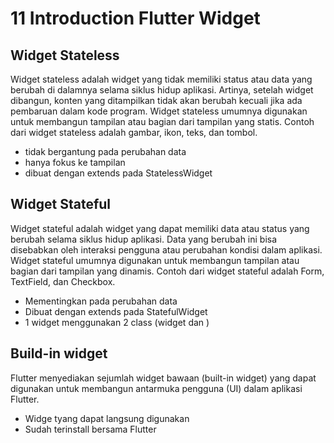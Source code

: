 # 11 Introduction Flutter Widget

## Widget Stateless

Widget stateless adalah widget yang tidak memiliki status atau data yang berubah di dalamnya selama siklus hidup aplikasi. Artinya, setelah widget dibangun, konten yang ditampilkan tidak akan berubah kecuali jika ada pembaruan dalam kode program. Widget stateless umumnya digunakan untuk membangun tampilan atau bagian dari tampilan yang statis. Contoh dari widget stateless adalah gambar, ikon, teks, dan tombol.

* tidak bergantung pada perubahan data
* hanya fokus ke tampilan
* dibuat dengan extends pada StatelessWidget

## Widget Stateful

Widget stateful adalah widget yang dapat memiliki data atau status yang berubah selama siklus hidup aplikasi. Data yang berubah ini bisa disebabkan oleh interaksi pengguna atau perubahan kondisi dalam aplikasi. Widget stateful umumnya digunakan untuk membangun tampilan atau bagian dari tampilan yang dinamis. Contoh dari widget stateful adalah Form, TextField, dan Checkbox.

* Mementingkan pada perubahan data
* Dibuat dengan extends pada StatefulWidget
* 1 widget menggunakan 2 class (widget dan )

## Build-in widget

Flutter menyediakan sejumlah widget bawaan (built-in widget) yang dapat digunakan untuk membangun antarmuka pengguna (UI) dalam aplikasi Flutter.

* Widge tyang dapat langsung digunakan
* Sudah terinstall bersama Flutter
